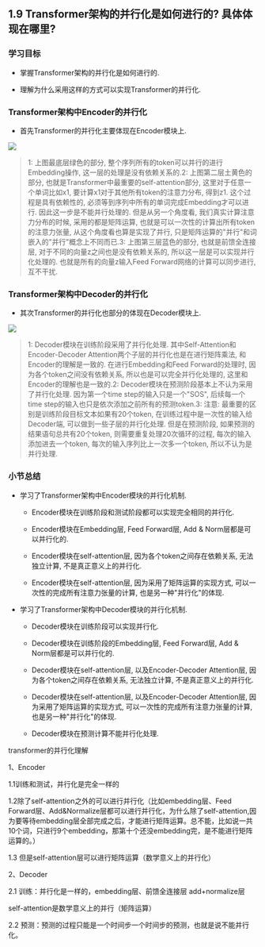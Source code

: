 ## 1.9 Transformer架构的并行化是如何进行的? 具体体现在哪里?

### 学习目标

- 掌握Transformer架构的并行化是如何进行的.

- 理解为什么采用这样的方式可以实现Transformer的并行化.

### Transformer架构中Encoder的并行化

- 首先Transformer的并行化主要体现在Encoder模块上.

![](https://gitee.com/hxc8/images1/raw/master/img/202407172129426.jpg)

> 1: 上图最底层绿色的部分, 整个序列所有的token可以并行的进行Embedding操作, 这一层的处理是没有依赖关系的.2: 上图第二层土黄色的部分, 也就是Transformer中最重要的self-attention部分, 这里对于任意一个单词比如x1, 要计算x1对于其他所有token的注意力分布, 得到z1. 这个过程是具有依赖性的, 必须等到序列中所有的单词完成Embedding才可以进行. 因此这一步是不能并行处理的. 但是从另一个角度看, 我们真实计算注意力分布的时候, 采用的都是矩阵运算, 也就是可以一次性的计算出所有token的注意力张量, 从这个角度看也算是实现了并行, 只是矩阵运算的"并行"和词嵌入的"并行"概念上不同而已.3: 上图第三层蓝色的部分, 也就是前馈全连接层, 对于不同的向量z之间也是没有依赖关系的, 所以这一层是可以实现并行化处理的. 也就是所有的向量z输入Feed Forward网络的计算可以同步进行, 互不干扰.


### Transformer架构中Decoder的并行化

- 其次Transformer的并行化也部分的体现在Decoder模块上.

![](https://gitee.com/hxc8/images1/raw/master/img/202407172129621.jpg)

> 1: Decoder模块在训练阶段采用了并行化处理. 其中Self-Attention和Encoder-Decoder Attention两个子层的并行化也是在进行矩阵乘法, 和Encoder的理解是一致的. 在进行Embedding和Feed Forward的处理时, 因为各个token之间没有依赖关系, 所以也是可以完全并行化处理的, 这里和Encoder的理解也是一致的.2: Decoder模块在预测阶段基本上不认为采用了并行化处理. 因为第一个time step的输入只是一个"SOS", 后续每一个time step的输入也只是依次添加之前所有的预测token.3: 注意: 最重要的区别是训练阶段目标文本如果有20个token, 在训练过程中是一次性的输入给Decoder端, 可以做到一些子层的并行化处理. 但是在预测阶段, 如果预测的结果语句总共有20个token, 则需要重复处理20次循环的过程, 每次的输入添加进去一个token, 每次的输入序列比上一次多一个token, 所以不认为是并行处理.


### 小节总结

- 学习了Transformer架构中Encoder模块的并行化机制.

	- Encoder模块在训练阶段和测试阶段都可以实现完全相同的并行化.

	- Encoder模块在Embedding层, Feed Forward层, Add & Norm层都是可以并行化的.

	- Encoder模块在self-attention层, 因为各个token之间存在依赖关系, 无法独立计算, 不是真正意义上的并行化.

	- Encoder模块在self-attention层, 因为采用了矩阵运算的实现方式, 可以一次性的完成所有注意力张量的计算, 也是另一种"并行化"的体现.

- 学习了Transformer架构中Decoder模块的并行化机制.

	- Decoder模块在训练阶段可以实现并行化.

	- Decoder模块在训练阶段的Embedding层, Feed Forward层, Add & Norm层都是可以并行化的.

	- Decoder模块在self-attention层, 以及Encoder-Decoder Attention层, 因为各个token之间存在依赖关系, 无法独立计算, 不是真正意义上的并行化.

	- Decoder模块在self-attention层, 以及Encoder-Decoder Attention层, 因为采用了矩阵运算的实现方式, 可以一次性的完成所有注意力张量的计算, 也是另一种"并行化"的体现.

	- Decoder模块在预测计算不能并行化处理.

transformer的并行化理解

1、Encoder

1.1训练和测试，并行化是完全一样的

1.2除了self-attention之外的可以进行并行化（比如embedding层、Feed Forward层、Add&Normalize层都可以进行并行化，为什么除了self-attention,因为要等待embedding层全部完成之后，才能进行矩阵运算。总不能，比如说一共10个词，只进行9个embedding，那第十个还没embedding完，是不能进行矩阵运算的。）

1.3 但是self-attention层可以进行矩阵运算（数学意义上的并行化）

2、Decoder

2.1 训练：并行化是一样的，embedding层、前馈全连接层 add+normalize层

self-attention是数学意义上的并行（矩阵运算）

2.2 预测：预测的过程只能是一个时间步一个时间步的预测，也就是说不能并行化。